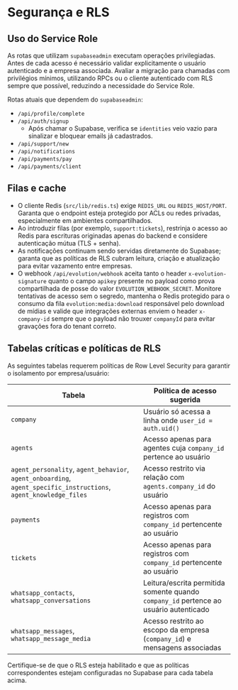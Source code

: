 # Segurança e RLS

## Uso do Service Role
As rotas que utilizam `supabaseadmin` executam operações privilegiadas. Antes de cada acesso é necessário validar explicitamente o usuário autenticado e a empresa associada. Avaliar a migração para chamadas com privilégios mínimos, utilizando RPCs ou o cliente autenticado com RLS sempre que possível, reduzindo a necessidade do Service Role.

Rotas atuais que dependem do `supabaseadmin`:

- `/api/profile/complete`
- `/api/auth/signup`
  - Após chamar o Supabase, verifica se `identities` veio vazio para sinalizar e bloquear emails já cadastrados.
- `/api/support/new`
- `/api/notifications`
- `/api/payments/pay`
- `/api/payments/client`

## Filas e cache

- O cliente Redis (`src/lib/redis.ts`) exige `REDIS_URL` ou `REDIS_HOST/PORT`. Garanta que o endpoint esteja protegido por ACLs ou redes privadas, especialmente em ambientes compartilhados.
- Ao introduzir filas (por exemplo, `support:tickets`), restrinja o acesso ao Redis para escrituras originadas apenas do backend e considere autenticação mútua (TLS + senha).
- As notificações continuam sendo servidas diretamente do Supabase; garanta que as políticas de RLS cubram leitura, criação e atualização para evitar vazamento entre empresas.
- O webhook `/api/evolution/webhook` aceita tanto o header `x-evolution-signature` quanto o campo `apikey` presente no payload como prova compartilhada de posse do valor `EVOLUTION_WEBHOOK_SECRET`. Monitore tentativas de acesso sem o segredo, mantenha o Redis protegido para o consumo da fila `evolution:media:download` responsável pelo download de mídias e valide que integrações externas enviem o header `x-company-id` sempre que o payload não trouxer `companyId` para evitar gravações fora do tenant correto.

## Tabelas críticas e políticas de RLS
As seguintes tabelas requerem políticas de Row Level Security para garantir o isolamento por empresa/usuário:

| Tabela | Política de acesso sugerida |
| --- | --- |
| `company` | Usuário só acessa a linha onde `user_id = auth.uid()` |
| `agents` | Acesso apenas para agentes cuja `company_id` pertence ao usuário |
| `agent_personality`, `agent_behavior`, `agent_onboarding`, `agent_specific_instructions`, `agent_knowledge_files` | Acesso restrito via relação com `agents.company_id` do usuário |
| `payments` | Acesso apenas para registros com `company_id` pertencente ao usuário |
| `tickets` | Acesso apenas para registros com `company_id` pertencente ao usuário |
| `whatsapp_contacts`, `whatsapp_conversations` | Leitura/escrita permitida somente quando `company_id` pertence ao usuário autenticado |
| `whatsapp_messages`, `whatsapp_message_media` | Acesso restrito ao escopo da empresa (`company_id`) e mensagens associadas |

Certifique-se de que o RLS esteja habilitado e que as políticas correspondentes estejam configuradas no Supabase para cada tabela acima.

